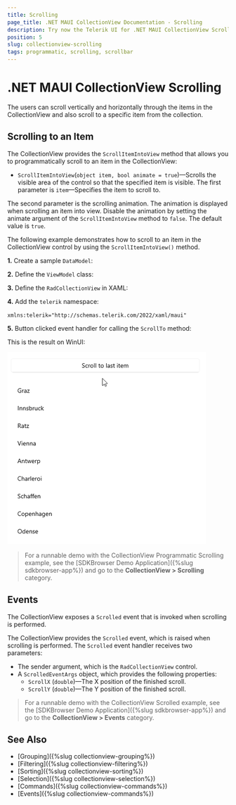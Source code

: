 ```yaml
---
title: Scrolling
page_title: .NET MAUI CollectionView Documentation - Scrolling
description: Try now the Telerik UI for .NET MAUI CollectionView Scrolling options like the Vertical Scrollbar and programmatic scrolling with the ScrollTo method.
position: 5
slug: collectionview-scrolling
tags: programmatic, scrolling, scrollbar
---
```


# .NET MAUI CollectionView Scrolling

The users can scroll vertically and horizontally through the items in the CollectionView and also scroll to a specific item from the collection.

## Scrolling to an Item

The CollectionView provides the `ScrollItemIntoView` method that allows you to programmatically scroll to an item in the CollectionView:

* `ScrollItemIntoView`(`object item, bool animate = true`)&mdash;Scrolls the visible area of the control so that the specified item is visible. The first parameter is `item`&mdash;Specifies the item to scroll to. 

The second parameter is the scrolling animation. The animation is displayed when scrolling an item into view. Disable the animation by setting the animate argument of the `ScrollItemIntoView` method to `false`. The default value is `true`.

The following example demonstrates how to scroll to an item in the CollectionView control by using the `ScrollItemIntoView()` method.

**1.** Create a sample `DataModel`:

<snippet id='collectionview-datamodel' />

**2.** Define the `ViewModel` class:

<snippet id='collectionview-viewmodel' />

**3.** Define the `RadCollectionView` in XAML:

<snippet id='collectionview-programmatic-scrolling-xaml'/>

**4.** Add the `telerik` namespace:

```XAML
xmlns:telerik="http://schemas.telerik.com/2022/xaml/maui"
```

**5.** Button clicked event handler for calling the `ScrollTo` method:

<snippet id='collectionview-programmatic-scrolling'/>

This is the result on WinUI:

![.NET MAUI CollectionView Scrolling](images/collectionview-scrolling.gif "Telerik .NET MAUI CollectionView")

> For a runnable demo with the CollectionView Programmatic Scrolling example, see the [SDKBrowser Demo Application]({%slug sdkbrowser-app%}) and go to the **CollectionView > Scrolling** category.

## Events

The CollectionView exposes a `Scrolled` event that is invoked when scrolling is performed. 

The CollectionView provides the `Scrolled` event, which is raised when scrolling is performed. The `Scrolled` event handler receives two parameters:

* The sender argument, which is the `RadCollectionView` control.
* A `ScrolledEventArgs` object, which provides the following properties:
	* `ScrollX` (`double`)&mdash;The X position of the finished scroll.
	* `ScrollY` (`double`)&mdash;The Y position of the finished scroll.

> For a runnable demo with the CollectionView Scrolled example, see the [SDKBrowser Demo Application]({%slug sdkbrowser-app%}) and go to the **CollectionView > Events** category.

## See Also

- [Grouping]({%slug collectionview-grouping%})
- [Filtering]({%slug collectionview-filtering%})
- [Sorting]({%slug collectionview-sorting%})
- [Selection]({%slug collectionview-selection%})
- [Commands]({%slug collectionview-commands%})
- [Events]({%slug collectionview-commands%})

